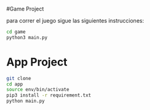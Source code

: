 #Game Project

para correr el juego sigue las siguientes instrucciones:

```sh
cd game
python3 main.py
```

# App Project

```sh
git clone
cd app
source env/bin/activate
pip3 install -r requirement.txt
python main.py 
```